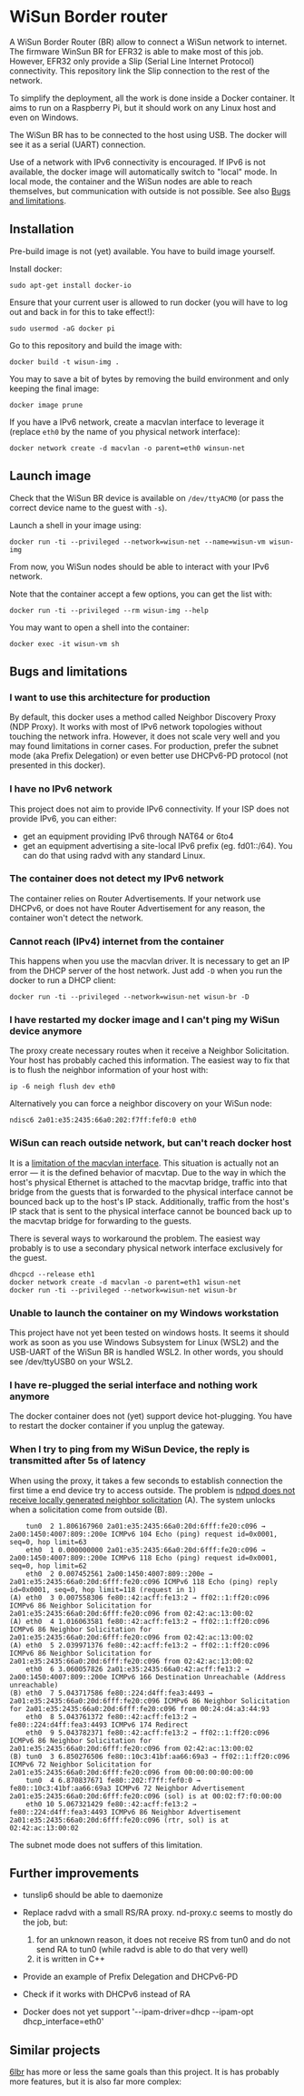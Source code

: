 WiSun Border router
===================

A WiSun Border Router (BR) allow to connect a WiSun network to internet. The
firmware WinSun BR for EFR32 is able to make most of this job. However, EFR32
only provide a Slip (Serial Line Internet Protocol) connectivity. This
repository link the Slip connection to the rest of the network.

To simplify the deployment, all the work is done inside a Docker container. It
aims to run on a Raspberry Pi, but it should work on any Linux host and even on
Windows.

The WiSun BR has to be connected to the host using USB. The docker will see it
as a serial (UART) connection.

Use of a network with IPv6 connectivity is encouraged. If IPv6 is not
available, the docker image will automatically switch to "local" mode. In local
mode, the container and the WiSun nodes are able to reach themselves, but
communication with outside is not possible. See also [Bugs and
limitations](#bugs-and-limitations).

Installation
------------

Pre-build image is not (yet) available. You have to build image yourself.

Install docker:

    sudo apt-get install docker-io

Ensure that your current user is allowed to run docker (you will have to log out
and back in for this to take effect!):

    sudo usermod -aG docker pi

Go to this repository and build the image with:

    docker build -t wisun-img .

You may to save a bit of bytes by removing the build environment and only
keeping the final image:

    docker image prune

If you have a IPv6 network, create a macvlan interface to leverage it (replace
`eth0` by the name of you physical network interface):

    docker network create -d macvlan -o parent=eth0 winsun-net

Launch image
------------

Check that the WiSun BR device is available on `/dev/ttyACM0` (or pass the
correct device name to the guest with `-s`).

Launch a shell in your image using:

    docker run -ti --privileged --network=wisun-net --name=wisun-vm wisun-img

From now, you WiSun nodes should be able to interact with your IPv6 network.

Note that the container accept a few options, you can get the list with:

    docker run -ti --privileged --rm wisun-img --help

You may want to open a shell into the container:

    docker exec -it wisun-vm sh

Bugs and limitations
--------------------

### I want to use this architecture for production

By default, this docker uses a method called Neighbor Discovery Proxy (NDP
Proxy). It works with most of IPv6 network topologies without touching the
network infra. However, it does not scale very well and you may found
limitations in corner cases. For production, prefer the subnet mode (aka Prefix
Delegation) or even better use DHCPv6-PD protocol (not presented in this
docker).

### I have no IPv6 network

This project does not aim to provide IPv6 connectivity. If your ISP does not
provide IPv6, you can either:

  - get an equipment providing IPv6 through NAT64 or 6to4
  - get an equipment advertising a site-local IPv6 prefix (eg. fd01::/64). You
    can do that using radvd with any standard Linux.

### The container does not detect my IPv6 network

The container relies on Router Advertisements. If your network use DHCPv6, or
does not have Router Advertisement for any reason, the container won't detect
the network.

### Cannot reach (IPv4) internet from the container

This happens when you use the macvlan driver. It is necessary to get an IP from
the DHCP server of the host network. Just add `-D` when you run the docker to
run a DHCP client:

    docker run -ti --privileged --network=wisun-net wisun-br -D

### I have restarted my docker image and I can't ping my WiSun device anymore

The proxy create necessary routes when it receive a Neighbor Solicitation. Your
host has probably cached this information. The easiest way to fix that is to
flush the neighbor information of your host with:

    ip -6 neigh flush dev eth0

Alternatively you can force a neighbor discovery on your WiSun node:

    ndisc6 2a01:e35:2435:66a0:202:f7ff:fef0:0 eth0


### WiSun can reach outside network, but can't reach docker host

It is a [limitation of the macvlan interface][1]. This situation is actually not
an error — it is the defined behavior of macvtap. Due to the way in which the
host's physical Ethernet is attached to the macvtap bridge, traffic into that
bridge from the guests that is forwarded to the physical interface cannot be
bounced back up to the host's IP stack. Additionally, traffic from the host's IP
stack that is sent to the physical interface cannot be bounced back up to the
macvtap bridge for forwarding to the guests.

There is several ways to workaround the problem. The easiest way probably is to
use a secondary physical network interface exclusively for the guest.

    dhcpcd --release eth1
    docker network create -d macvlan -o parent=eth1 wisun-net
    docker run -ti --privileged --network=wisun-net wisun-br


[1]: https://access.redhat.com/documentation/en-US/Red_Hat_Enterprise_Linux/6/html/Virtualization_Host_Configuration_and_Guest_Installation_Guide/App_Macvtap.html

### Unable to launch the container on my Windows workstation

This project have not yet been tested on windows hosts. It seems it should work
as soon as you use  Windows Subsystem for Linux (WSL2) and the USB-UART of the
WiSun BR is handled WSL2. In other words, you should see  /dev/ttyUSB0 on your
WSL2.

### I have re-plugged the serial interface and nothing work anymore

The docker container does not (yet) support device hot-plugging. You have to
restart the docker container if you unplug the gateway.

### When I try to ping from my WiSun Device, the reply is transmitted after 5s of latency

When using the proxy, it takes a few seconds to establish connection the first
time a end device try to access outside. The problem is [ndppd does not receive
locally generated neighbor solicitation][2] (A). The system unlocks when a
solicitation come from outside (B).

        tun0  2 1.806167960 2a01:e35:2435:66a0:20d:6fff:fe20:c096 → 2a00:1450:4007:809::200e ICMPv6 104 Echo (ping) request id=0x0001, seq=0, hop limit=63
        eth0  1 0.000000000 2a01:e35:2435:66a0:20d:6fff:fe20:c096 → 2a00:1450:4007:809::200e ICMPv6 118 Echo (ping) request id=0x0001, seq=0, hop limit=62
        eth0  2 0.007452561 2a00:1450:4007:809::200e → 2a01:e35:2435:66a0:20d:6fff:fe20:c096 ICMPv6 118 Echo (ping) reply id=0x0001, seq=0, hop limit=118 (request in 1)
    (A) eth0  3 0.007558306 fe80::42:acff:fe13:2 → ff02::1:ff20:c096 ICMPv6 86 Neighbor Solicitation for 2a01:e35:2435:66a0:20d:6fff:fe20:c096 from 02:42:ac:13:00:02
    (A) eth0  4 1.016063581 fe80::42:acff:fe13:2 → ff02::1:ff20:c096 ICMPv6 86 Neighbor Solicitation for 2a01:e35:2435:66a0:20d:6fff:fe20:c096 from 02:42:ac:13:00:02
    (A) eth0  5 2.039971376 fe80::42:acff:fe13:2 → ff02::1:ff20:c096 ICMPv6 86 Neighbor Solicitation for 2a01:e35:2435:66a0:20d:6fff:fe20:c096 from 02:42:ac:13:00:02
        eth0  6 3.060057826 2a01:e35:2435:66a0:42:acff:fe13:2 → 2a00:1450:4007:809::200e ICMPv6 166 Destination Unreachable (Address unreachable)
    (B) eth0  7 5.043717586 fe80::224:d4ff:fea3:4493 → 2a01:e35:2435:66a0:20d:6fff:fe20:c096 ICMPv6 86 Neighbor Solicitation for 2a01:e35:2435:66a0:20d:6fff:fe20:c096 from 00:24:d4:a3:44:93
        eth0  8 5.043761372 fe80::42:acff:fe13:2 → fe80::224:d4ff:fea3:4493 ICMPv6 174 Redirect
        eth0  9 5.043782371 fe80::42:acff:fe13:2 → ff02::1:ff20:c096 ICMPv6 86 Neighbor Solicitation for 2a01:e35:2435:66a0:20d:6fff:fe20:c096 from 02:42:ac:13:00:02
    (B) tun0  3 6.850276506 fe80::10c3:41bf:aa66:69a3 → ff02::1:ff20:c096 ICMPv6 72 Neighbor Solicitation for 2a01:e35:2435:66a0:20d:6fff:fe20:c096 from 00:00:00:00:00:00
        tun0  4 6.870837671 fe80::202:f7ff:fef0:0 → fe80::10c3:41bf:aa66:69a3 ICMPv6 72 Neighbor Advertisement 2a01:e35:2435:66a0:20d:6fff:fe20:c096 (sol) is at 00:02:f7:f0:00:00
        eth0 10 5.067321429 fe80::42:acff:fe13:2 → fe80::224:d4ff:fea3:4493 ICMPv6 86 Neighbor Advertisement 2a01:e35:2435:66a0:20d:6fff:fe20:c096 (rtr, sol) is at 02:42:ac:13:00:02

The subnet mode does not suffers of this limitation.

[2]: https://github.com/DanielAdolfsson/ndppd/issues/69

Further improvements
--------------------

- tunslip6 should be able to daemonize

- Replace radvd with a small RS/RA proxy. nd-proxy.c seems to mostly do the job,
  but:

   1. for an unknown reason, it does not receive RS from tun0 and do not send RA
      to tun0 (while radvd is able to do that very well)
   2. it is written in C++

- Provide an example of Prefix Delegation and DHCPv6-PD

- Check if it works with DHCPv6 instead of RA

- Docker does not yet support '--ipam-driver=dhcp --ipam-opt dhcp_interface=eth0'

Similar projects
----------------

[6lbr][3] has more or less the same goals than this project. It is has probably more
features, but it is also far more complex:

[3]: https://github.com/cetic/6lbr/wiki
